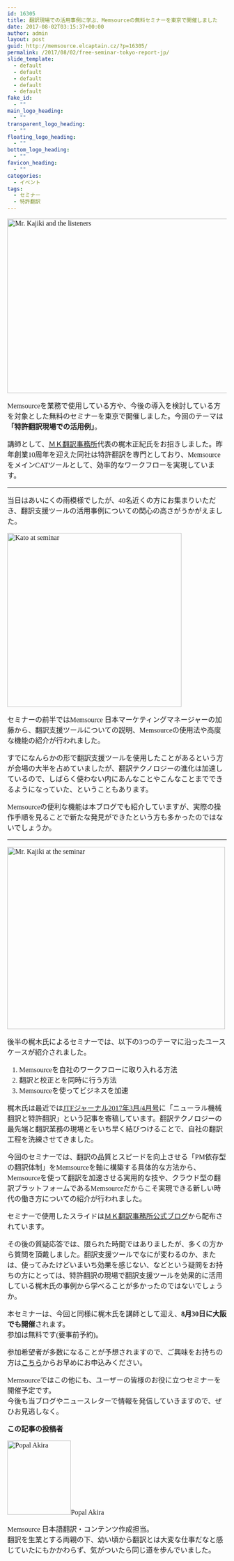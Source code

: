 ```yaml
---
id: 16305
title: 翻訳現場での活用事例に学ぶ、Memsourceの無料セミナーを東京で開催しました
date: 2017-08-02T03:15:37+00:00
author: admin
layout: post
guid: http://memsource.elcaptain.cz/?p=16305/
permalink: /2017/08/02/free-seminar-tokyo-report-jp/
slide_template:
  - default
  - default
  - default
  - default
  - default
fake_id:
  - ""
main_logo_heading:
  - ""
transparent_logo_heading:
  - ""
floating_logo_heading:
  - ""
bottom_logo_heading:
  - ""
favicon_heading:
  - ""
categories:
  - イベント
tags:
  - セミナー
  - 特許翻訳
---
```

<div style="font-family: 'メイリオ', Meiryo, 'ヒラギノ角ゴ Pro W3'; font-size: medium;">
  <p>
    <a href="http://www.memsource.com/wp-content/uploads/2017/08/IMG_9259-1.jpg"><img class="wp-image-16311 size-large aligncenter" src="http://www.memsource.com/wp-content/uploads/2017/08/IMG_9259-1-1024x768.jpg" alt="Mr. Kajiki and the listeners" width="532" height="400" data-id="15120" /></a>
  </p>
  
  <p>
    Memsourceを業務で使用している方や、今後の導入を検討している方を対象とした無料のセミナーを東京で開催しました。今回のテーマは<b>「特許翻訳現場での活用例」</b>。
  </p>
  
  <p>
    講師として、<a href="https://www.mktrans.biz/" target="_blank" rel="noopener">ＭＫ翻訳事務所</a>代表の梶木正紀氏をお招きしました。昨年創業10周年を迎えた同社は特許翻訳を専門としており、MemsourceをメインCATツールとして、効率的なワークフローを実現しています。
  </p>
</div>

<!--more-->

<div style="font-family: 'メイリオ', Meiryo, 'ヒラギノ角ゴ Pro W3'; font-size: medium;">
  <hr />
  
  <p>
    当日はあいにくの雨模様でしたが、40名近くの方にお集まりいただき、翻訳支援ツールの活用事例についての関心の高さがうかがえました。
  </p>
  
  <p>
    <a href="http://www.memsource.com/wp-content/uploads/2017/08/CIMG0647-1.jpg"><img class="alignleft wp-image-16309 size-large" src="http://www.memsource.com/wp-content/uploads/2017/08/CIMG0647-1-e1501635523468-1024x1021.jpg" alt="Kato at seminar" width="400" height="399" data-id="15119" /></a>
  </p>
  
  <p>
    セミナーの前半ではMemsource 日本マーケティングマネージャーの加藤から、翻訳支援ツールについての説明、Memsourceの使用法や高度な機能の紹介が行われました。
  </p>
  
  <p>
    すでになんらかの形で翻訳支援ツールを使用したことがあるという方が会場の大半を占めていましたが、翻訳テクノロジーの進化は加速しているので、しばらく使わない内にあんなことやこんなことまでできるようになっていた、ということもあります。
  </p>
  
  <p>
    Memsourceの便利な機能は本ブログでも紹介していますが、実際の操作手順を見ることで新たな発見ができたという方も多かったのではないでしょうか。
  </p>
  
  <hr />
  
  <p>
    <a href="http://www.memsource.com/wp-content/uploads/2017/08/IMG_9257.jpg"><img class="wp-image-16308 size-large alignright" src="http://www.memsource.com/wp-content/uploads/2017/08/IMG_9257-e1501638531258-1024x857.jpg" alt="Mr. Kajiki at the seminar" width="500" height="418" data-id="15119" /></a>
  </p>
  
  <p>
    後半の梶木氏によるセミナーでは、以下の3つのテーマに沿ったユースケースが紹介されました。
  </p>
  
  <ol>
    <li>
      Memsourceを自社のワークフローに取り入れる方法
    </li>
    <li>
      翻訳と校正とを同時に行う方法
    </li>
    <li>
      Memsourceを使ってビジネスを加速
    </li>
  </ol>
  
  <p>
    梶木氏は最近では<a href="http://journal.jtf.jp/288/" target="_blank" rel="noopener">JTFジャーナル2017年3月/4月号</a>に「ニューラル機械翻訳と特許翻訳」という記事を寄稿しています。翻訳テクノロジーの最先端と翻訳業務の現場とをいち早く結びつけることで、自社の翻訳工程を洗練させてきました。
  </p>
  
  <p>
    今回のセミナーでは、翻訳の品質とスピードを向上させる「PM依存型の翻訳体制」をMemsourceを軸に構築する具体的な方法から、Memsourceを使って翻訳を加速させる実用的な技や、クラウド型の翻訳プラットフォームであるMemsourceだからこそ実現できる新しい時代の働き方についての紹介が行われました。
  </p>
  
  <p>
    セミナーで使用したスライドは<a href="http://mktranslationfirmcom.blogspot.hu/2017/07/memsource.html" target="_blank" rel="noopener">ＭＫ翻訳事務所公式ブログ</a>から配布されています。
  </p>
  
  <p>
    その後の質疑応答では、限られた時間ではありましたが、多くの方から質問を頂戴しました。翻訳支援ツールでなにが変わるのか、または、使ってみたけどいまいち効果を感じない、などという疑問をお持ちの方にとっては、特許翻訳の現場で翻訳支援ツールを効果的に活用している梶木氏の事例から学べることが多かったのではないでしょうか。
  </p>
  
  <p>
    本セミナーは、今回と同様に梶木氏を講師として迎え、<b>8月30日に大阪でも開催</b>されます。<br /> 参加は無料です(要事前予約)。
  </p>
  
  <p>
    参加希望者が多数になることが予想されますので、ご興味をお持ちの方は<a href="http://www.memsource.com/ja/blog/2017/07/11/osaka_seminar/" target="_blank" rel="noopener">こちら</a>からお早めにお申込みください。
  </p>
  
  <p>
    Memsourceではこの他にも、ユーザーの皆様のお役に立つセミナーを開催予定です。<br /> 今後も当ブログやニュースレターで情報を発信していきますので、ぜひお見逃しなく。
  </p>
  
  <p>
    <strong>この記事の投稿者</strong>
  </p>
  
  <p>
    <span style="font-weight: 400;"><img class="size-full wp-image-2746 alignleft" src="/wp-content/uploads/2016/09/PPP-e1473631567202-879x1024.jpg" alt="Popal Akira" width="146" height="170" data-id="8781" />Popal Akira</span>
  </p>
  
  <p>
    Memsource 日本語翻訳・コンテンツ作成担当。<br /> 翻訳を生業とする両親の下、幼い頃から翻訳とは大変な仕事だなと感じていたにもかかわらず、気がついたら同じ道を歩んでいました。
  </p>
</div>